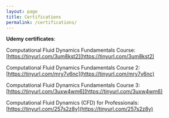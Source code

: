 ```yaml
---
layout: page
title: Certifications
permalink: /certifications/
---
```


**Udemy certificates**:

Computational Fluid Dynamics Fundamentals Course: [https://tinyurl.com/3um8kst2](https://tinyurl.com/3um8kst2)

Computational Fluid Dynamics Fundamentals Course 2: [https://tinyurl.com/mry7v6nc](https://tinyurl.com/mry7v6nc)

Computational Fluid Dynamics Fundamentals Course 3: [https://tinyurl.com/3uxw4wm6](https://tinyurl.com/3uxw4wm6)

Computational Fluid Dynamics (CFD) for Professionals: [https://tinyurl.com/257s2z8y](https://tinyurl.com/257s2z8y)